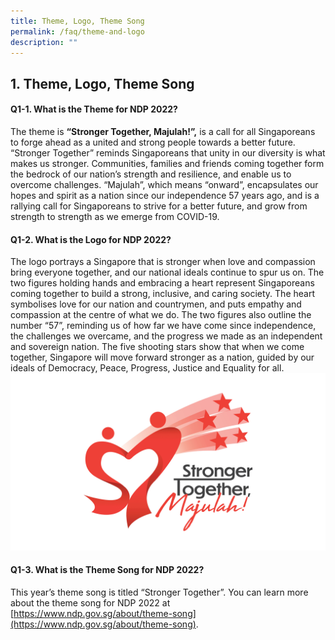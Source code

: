 ```yaml
---
title: Theme, Logo, Theme Song
permalink: /faq/theme-and-logo
description: ""
---
```

## 1. Theme, Logo, Theme Song

#### Q1-1. What is the Theme for NDP 2022?
The theme is <strong>“Stronger Together, Majulah!”,</strong> is a call for all Singaporeans to forge ahead as a united and strong people towards a better future. “Stronger Together” reminds Singaporeans that unity in our diversity is what makes us stronger. Communities, families and friends coming together form the bedrock of our nation’s strength and resilience, and enable us to overcome challenges. “Majulah”, which means “onward”, encapsulates our hopes and spirit as a nation since our independence 57 years ago, and is a rallying call for Singaporeans to strive for a better future, and grow from strength to strength as we emerge from COVID-19.

#### Q1-2. What is the Logo for NDP 2022?
The logo portrays a Singapore that is stronger when love and compassion bring everyone together, and our national ideals continue to spur us on. The two figures holding hands and embracing a heart represent Singaporeans coming together to build a strong, inclusive, and caring society. The heart symbolises love for our nation and countrymen, and puts empathy and compassion at the centre of what we do. The two figures also outline the number “57”, reminding us of how far we have come since independence, the challenges we overcame, and the progress we made as an independent and sovereign nation. The five shooting stars show that when we come together, Singapore will move forward stronger as a nation, guided by our ideals of Democracy, Peace, Progress, Justice and Equality for all.
![](/images/About%20-%20Theme%20and%20Logo%20Image%2021May2022%203pm.jpg)

#### Q1-3. What is the Theme Song for NDP 2022?
This year’s theme song is titled “Stronger Together”. You can learn more about the theme song for NDP 2022 at [https://www.ndp.gov.sg/about/theme-song](https://www.ndp.gov.sg/about/theme-song).
